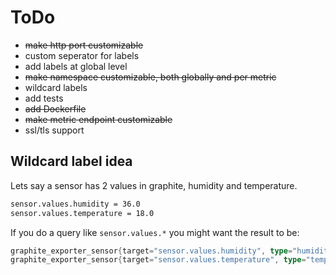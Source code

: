 # ToDo

- ~~make http port customizable~~
- custom seperator for labels
- add labels at global level
- ~~make namespace customizable, both globally and per metric~~
- wildcard labels
- add tests
- ~~add Dockerfile~~
- ~~make metric endpoint customizable~~
- ssl/tls support

## Wildcard label idea

Lets say a sensor has 2 values in graphite, humidity and temperature.

```txt
sensor.values.humidity = 36.0
sensor.values.temperature = 18.0
```

If you do a query like `sensor.values.*` you might want the result to be:

```Go
graphite_exporter_sensor{target="sensor.values.humidity", type="humidity"} 36.0
graphite_exporter_sensor{target="sensor.values.temperature", type="temperature"} 18.0
```